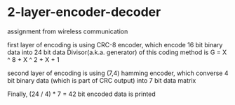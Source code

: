 # 2-layer-encoder-decoder
assignment from wireless communication

first layer of encoding is using CRC-8 encoder, which encode 16 bit binary data into 24 bit data
Divisor(a.k.a. generator) of this coding method is G = X ^ 8 + X ^ 2 + X + 1

second layer of encoding is using (7,4) hamming encoder, which converse 4 bit binary data (which is part of CRC output) into 7 bit data
matrix

Finally, (24 / 4) * 7 = 42 bit encoded data is printed

